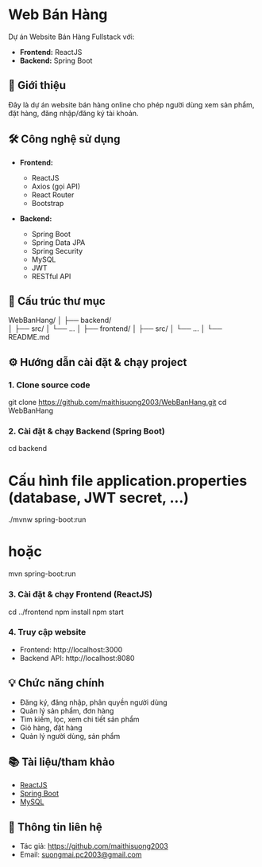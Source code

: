 # Web Bán Hàng

Dự án Website Bán Hàng Fullstack với:
- **Frontend:** ReactJS
- **Backend:** Spring Boot

## 🚀 Giới thiệu

Đây là dự án website bán hàng online cho phép người dùng xem sản phẩm, đặt hàng, đăng nhập/đăng ký tài khoản.

## 🛠️ Công nghệ sử dụng

- **Frontend:**  
  - ReactJS
  - Axios (gọi API)
  - React Router
  - Bootstrap

- **Backend:**  
  - Spring Boot
  - Spring Data JPA
  - Spring Security 
  - MySQL
  - JWT 
  - RESTful API

## 📁 Cấu trúc thư mục
WebBanHang/
│
├── backend/          
│   ├── src/
│   └── ...
│
├── frontend/ 
│   ├── src/
│   └── ...
│
└── README.md


## ⚙️ Hướng dẫn cài đặt & chạy project

### 1. Clone source code

git clone https://github.com/maithisuong2003/WebBanHang.git
cd WebBanHang

### 2. Cài đặt & chạy Backend (Spring Boot)

cd backend
# Cấu hình file application.properties (database, JWT secret, ...)
./mvnw spring-boot:run
# hoặc
mvn spring-boot:run

### 3. Cài đặt & chạy Frontend (ReactJS)


cd ../frontend
npm install
npm start

### 4. Truy cập website

- Frontend: http://localhost:3000  
- Backend API: http://localhost:8080

## 💡 Chức năng chính

- Đăng ký, đăng nhập, phân quyền người dùng
- Quản lý sản phẩm, đơn hàng
- Tìm kiếm, lọc, xem chi tiết sản phẩm
- Giỏ hàng, đặt hàng
- Quản lý người dùng, sản phẩm 

## 📚 Tài liệu/tham khảo

- [ReactJS](https://reactjs.org/)
- [Spring Boot](https://spring.io/projects/spring-boot)
- [MySQL](https://www.mysql.com/)

## 📝 Thông tin liên hệ

- Tác giả: https://github.com/maithisuong2003
- Email: suongmai.pc2003@gmail.com


